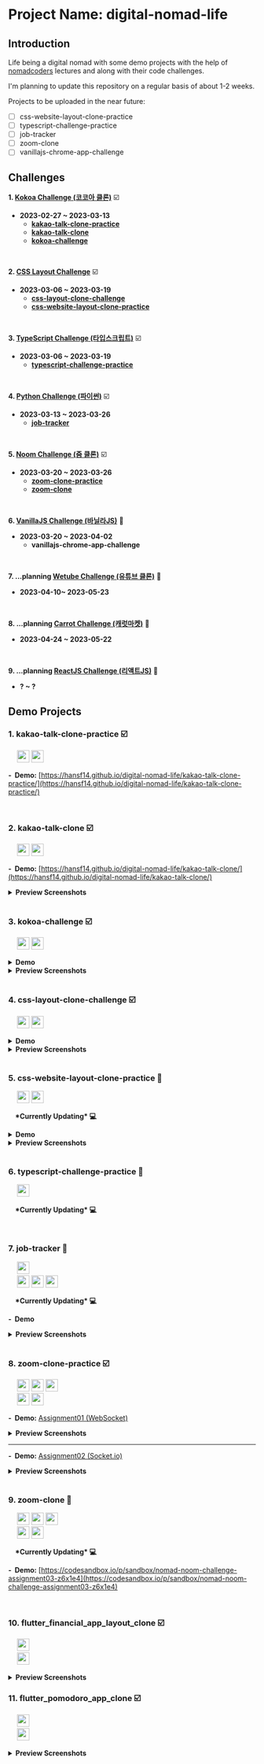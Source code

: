 # Project Name: digital-nomad-life

## Introduction

Life being a digital nomad with some demo projects with the help of [nomadcoders](https://nomadcoders.co/) lectures and along with their code challenges.

I'm planning to update this repository on a regular basis of about 1-2 weeks.

Projects to be uploaded in the near future:

- [ ] css-website-layout-clone-practice
- [ ] typescript-challenge-practice
- [ ] job-tracker
- [ ] zoom-clone
- [ ] vanillajs-chrome-app-challenge

## Challenges

**1. [Kokoa Challenge (코코아 클론)](https://nomadcoders.co/kokoa-challenge)** :ballot_box_with_check:

- **2023-02-27 ~ 2023-03-13**
  - **[kakao-talk-clone-practice](#1-kakao-talk-clone-practice-ballot_box_with_check)**
  - **[kakao-talk-clone](#2-kakao-talk-clone-ballot_box_with_check)**
  - **[kokoa-challenge](#3-kokoa-challenge-ballot_box_with_check)**

<br/>

**2. [CSS Layout Challenge](https://nomadcoders.co/css-layout-challenge)** :ballot_box_with_check:

- **2023-03-06 ~ 2023-03-19**
  - **[css-layout-clone-challenge](#4-css-layout-clone-challenge-ballot_box_with_check)**
  - **[css-website-layout-clone-practice](#5-css-website-layout-clone-practice-black_square_button)**

<br/>

**3. [TypeScript Challenge (타입스크립트)](https://nomadcoders.co/typescript-challenge)** :ballot_box_with_check:

- **2023-03-06 ~ 2023-03-19**
  - **[typescript-challenge-practice](#6-typescript-challenge-practice-black_square_button)**

<br/>

**4. [Python Challenge (파이썬)](https://nomadcoders.co/python-challenge)** :ballot_box_with_check:

- **2023-03-13 ~ 2023-03-26**
  - **[job-tracker](#7-job-tracker-black_square_button)**

<br/>

**5. [Noom Challenge (줌 클론)](https://nomadcoders.co/noom-challenge)** :ballot_box_with_check:

- **2023-03-20 ~ 2023-03-26**
  - **[zoom-clone-practice](#8-zoom-clone-practice-ballot_box_with_check)**
  - **[zoom-clone](#9-zoom-clone-black_square_button)**

<br/>

**6. [VanillaJS Challenge (바닐라JS)](https://nomadcoders.co/vanillajs-challenge)** :black_square_button:

- **2023-03-20 ~ 2023-04-02**
  - **vanillajs-chrome-app-challenge**

<br/>

**7. ...planning [Wetube Challenge (유튜브 클론)](https://nomadcoders.co/wetube-challenge)** :black_square_button:

- **2023-04-10~ 2023-05-23**

<br/>

**8. ...planning [Carrot Challenge (캐럿마켓)](https://nomadcoders.co/carrot-challenge)** :black_square_button:

- **2023-04-24 ~ 2023-05-22**

<br/>

**9. ...planning [ReactJS Challenge (리액트JS)](https://nomadcoders.co/reactjs-challenge)** :black_square_button:

- **? ~ ?**

## Demo Projects

### 1. kakao-talk-clone-practice :ballot_box_with_check:

<p>
  &emsp;
  <img src="https://img.shields.io/badge/HTML5-E34F26?style=flat&logo=html5&logoColor=white&logoWidth=25" height="25px"/>
  <img src="https://img.shields.io/badge/CSS3-1572B6?style=flat&logo=css3&logoColor=white&logoWidth=25" height="25px"/>
</p>

**- &nbsp;Demo:** [https://hansf14.github.io/digital-nomad-life/kakao-talk-clone-practice/](https://hansf14.github.io/digital-nomad-life/kakao-talk-clone-practice/)

<br/>

### 2. kakao-talk-clone :ballot_box_with_check:

<p>
  &emsp;
  <img src="https://img.shields.io/badge/HTML5-E34F26?style=flat&logo=html5&logoColor=white&logoWidth=25" height="25px"/>
  <img src="https://img.shields.io/badge/CSS3-1572B6?style=flat&logo=css3&logoColor=white&logoWidth=25" height="25px"/>
</p>

**- &nbsp;Demo:** [https://hansf14.github.io/digital-nomad-life/kakao-talk-clone/](https://hansf14.github.io/digital-nomad-life/kakao-talk-clone/)

<details>
  <summary><strong>Preview Screenshots</strong></summary>
    <img width="300px" src="https://hansf14.github.io/digital-nomad-life/kakao-talk-clone/preview-screenshots/kakao-talk-clone-demo-image01.PNG" alt="kakao-talk-clone-demo-image01.PNG" />
    <img width="300px" src="https://hansf14.github.io/digital-nomad-life/kakao-talk-clone/preview-screenshots/kakao-talk-clone-demo-image02.PNG" alt="kakao-talk-clone-demo-image02.PNG" />
    <img width="300px" src="https://hansf14.github.io/digital-nomad-life/kakao-talk-clone/preview-screenshots/kakao-talk-clone-demo-image03.PNG" alt="kakao-talk-clone-demo-image03.PNG" />
    <img width="300px" src="https://hansf14.github.io/digital-nomad-life/kakao-talk-clone/preview-screenshots/kakao-talk-clone-demo-image04.PNG" alt="kakao-talk-clone-demo-image04.PNG" />
    <img width="300px" src="https://hansf14.github.io/digital-nomad-life/kakao-talk-clone/preview-screenshots/kakao-talk-clone-demo-image05.PNG" alt="kakao-talk-clone-demo-image05.PNG" />
    <img width="300px" src="https://hansf14.github.io/digital-nomad-life/kakao-talk-clone/preview-screenshots/kakao-talk-clone-demo-image06.PNG" alt="kakao-talk-clone-demo-image06.PNG" />
    <img width="300px" src="https://hansf14.github.io/digital-nomad-life/kakao-talk-clone/preview-screenshots/kakao-talk-clone-demo-image07.PNG" alt="kakao-talk-clone-demo-image07.PNG" />
    <img width="300px" src="https://hansf14.github.io/digital-nomad-life/kakao-talk-clone/preview-screenshots/kakao-talk-clone-demo-image08.PNG" alt="kakao-talk-clone-demo-image08.PNG" />
    <img width="300px" src="https://hansf14.github.io/digital-nomad-life/kakao-talk-clone/preview-screenshots/kakao-talk-clone-demo-image09.PNG" alt="kakao-talk-clone-demo-image09.PNG" />
    <img width="300px" src="https://hansf14.github.io/digital-nomad-life/kakao-talk-clone/preview-screenshots/kakao-talk-clone-demo-image10.PNG" alt="kakao-talk-clone-demo-image10.PNG" />
    <img width="300px" src="https://hansf14.github.io/digital-nomad-life/kakao-talk-clone/preview-screenshots/kakao-talk-clone-demo-image11.PNG" alt="kakao-talk-clone-demo-image11.PNG" />
    <img width="300px" src="https://hansf14.github.io/digital-nomad-life/kakao-talk-clone/preview-screenshots/kakao-talk-clone-demo-image12.PNG" alt="kakao-talk-clone-demo-image12.PNG" />
    <img width="300px" src="https://hansf14.github.io/digital-nomad-life/kakao-talk-clone/preview-screenshots/kakao-talk-clone-demo-image13.PNG" alt="kakao-talk-clone-demo-image13.PNG" />
    <img width="300px" src="https://hansf14.github.io/digital-nomad-life/kakao-talk-clone/preview-screenshots/kakao-talk-clone-demo-image14.PNG" alt="kakao-talk-clone-demo-image14.PNG" />
    <img width="300px" src="https://hansf14.github.io/digital-nomad-life/kakao-talk-clone/preview-screenshots/kakao-talk-clone-demo-image15.PNG" alt="kakao-talk-clone-demo-image15.PNG" />
    <img width="300px" src="https://hansf14.github.io/digital-nomad-life/kakao-talk-clone/preview-screenshots/kakao-talk-clone-demo-image16.PNG" alt="kakao-talk-clone-demo-image16.PNG" />
</details>

<br/>

### 3. kokoa-challenge :ballot_box_with_check:

<p>
  &emsp;
  <img src="https://img.shields.io/badge/HTML5-E34F26?style=flat&logo=html5&logoColor=white&logoWidth=25" height="25px"/>
  <img src="https://img.shields.io/badge/CSS3-1572B6?style=flat&logo=css3&logoColor=white&logoWidth=25" height="25px"/>
</p>

<details>
  <summary><strong>Demo</strong></summary>
  <ul>
    <li><a href="https://hansf14.github.io/digital-nomad-life/kokoa-challenge/nomad-kokoa-challenge-assignment04/index.html">Assignment04</a></li>
    <li><a href="https://hansf14.github.io/digital-nomad-life/kokoa-challenge/nomad-kokoa-challenge-assignment06/index.html">Assignment06</a></li>
    <li><a href="https://hansf14.github.io/digital-nomad-life/kokoa-challenge/nomad-kokoa-challenge-assignment07/index.html">Assignment07</a></li>
    <li><a href="https://hansf14.github.io/digital-nomad-life/kokoa-challenge/nomad-kokoa-challenge-assignment09/index.html">Assignment09</a></li>
    <li><a href="https://hansf14.github.io/digital-nomad-life/kokoa-challenge/nomad-kokoa-challenge-assignment10/index.html">Assignment10</a></li>
    <li><a href="https://hansf14.github.io/digital-nomad-life/kokoa-challenge/nomad-kokoa-challenge-assignment11/index.html">Assignment11</a></li>
    <li><a href="https://hansf14.github.io/digital-nomad-life/kokoa-challenge/nomad-kokoa-challenge-assignment12/index.html">Assignment12</a></li>
  </ul>
</details>

<details>
  <summary><strong>Preview Screenshots</strong></summary>
    <img width="300px" src="https://hansf14.github.io/digital-nomad-life/kokoa-challenge/preview-screenshots/nomad-kokoa-challenge-assignment10.PNG" alt="nomad-kokoa-challenge-assignment10.PNG" />
    <img width="300px" src="https://hansf14.github.io/digital-nomad-life/kokoa-challenge/preview-screenshots/nomad-kokoa-challenge-assignment11-01.PNG" alt="nomad-kokoa-challenge-assignment11-01.PNG" />
    <img width="300px" src="https://hansf14.github.io/digital-nomad-life/kokoa-challenge/preview-screenshots/nomad-kokoa-challenge-assignment11-02.PNG" alt="nomad-kokoa-challenge-assignment11-02.PNG" />
    <img width="300px" src="https://hansf14.github.io/digital-nomad-life/kokoa-challenge/preview-screenshots/nomad-kokoa-challenge-assignment12-01.PNG" alt="nomad-kokoa-challenge-assignment12-01.PNG" />
    <img width="300px" src="https://hansf14.github.io/digital-nomad-life/kokoa-challenge/preview-screenshots/nomad-kokoa-challenge-assignment12-02.PNG" alt="nomad-kokoa-challenge-assignment12-02.PNG" />
</details>

<br/>

### 4. css-layout-clone-challenge :ballot_box_with_check:

<p>
  &emsp;
  <img src="https://img.shields.io/badge/HTML5-E34F26?style=flat&logo=html5&logoColor=white&logoWidth=25" height="25px"/>
  <img src="https://img.shields.io/badge/CSS3-1572B6?style=flat&logo=css3&logoColor=white&logoWidth=25" height="25px"/>
</p>

<details>
  <summary><strong>Demo</strong></summary>
  <ul>
    <li><a href="https://hansf14.github.io/digital-nomad-life/css-layout-clone-challenge/nomad-css-layout-clone-challenge-assignment02/index.html">Assignment02</a></li>
    <li><a href="https://hansf14.github.io/digital-nomad-life/css-layout-clone-challenge/nomad-css-layout-clone-challenge-assignment03/index.html">Assignment03</a></li>
    <li><a href="https://hansf14.github.io/digital-nomad-life/css-layout-clone-challenge/nomad-css-layout-clone-challenge-assignment04/index.html">Assignment04</a></li>
    <li><a href="https://hansf14.github.io/digital-nomad-life/css-layout-clone-challenge/nomad-css-layout-clone-challenge-assignment05/index.html">Assignment05</a></li>
    <li><a href="https://hansf14.github.io/digital-nomad-life/css-layout-clone-challenge/nomad-css-layout-clone-challenge-assignment08/index.html">Assignment08</a></li>
    <li><a href="https://hansf14.github.io/digital-nomad-life/css-layout-clone-challenge/nomad-css-layout-clone-challenge-assignment09/index.html">Assignment09</a></li>
    <li><a href="https://hansf14.github.io/digital-nomad-life/css-layout-clone-challenge/nomad-css-layout-clone-challenge-assignment11/index.html">Assignment11</a></li>
    <li><a href="https://hansf14.github.io/digital-nomad-life/css-layout-clone-challenge/nomad-css-layout-clone-challenge-assignment13/index.html">Assignment13</a></li>
    <li><a href="https://hansf14.github.io/digital-nomad-life/css-layout-clone-challenge/nomad-css-layout-clone-challenge-assignment14/index.html">Assignment14</a></li>
  </ul>
</details>

<details>
  <summary><strong>Preview Screenshots</strong></summary>
    <img width="300px" src="https://hansf14.github.io/digital-nomad-life/css-layout-clone-challenge/preview-screenshots/nomad-css-layout-clone-challenge-assignment02.PNG" alt="nomad-css-layout-clone-challenge-assignment02.PNG" />
    <img width="300px" src="https://hansf14.github.io/digital-nomad-life/css-layout-clone-challenge/preview-screenshots/nomad-css-layout-clone-challenge-assignment03.PNG" alt="nomad-css-layout-clone-challenge-assignment03.PNG" />
    <img width="300px" src="https://hansf14.github.io/digital-nomad-life/css-layout-clone-challenge/preview-screenshots/nomad-css-layout-clone-challenge-assignment04.PNG" alt="nomad-css-layout-clone-challenge-assignment04.PNG" />
    <img width="300px" src="https://hansf14.github.io/digital-nomad-life/css-layout-clone-challenge/preview-screenshots/nomad-css-layout-clone-challenge-assignment05.PNG" alt="nomad-css-layout-clone-challenge-assignment05.PNG" />
    <img width="300px" src="https://hansf14.github.io/digital-nomad-life/css-layout-clone-challenge/preview-screenshots/nomad-css-layout-clone-challenge-assignment08.PNG" alt="nomad-css-layout-clone-challenge-assignment08.PNG" />
    <img width="300px" src="https://hansf14.github.io/digital-nomad-life/css-layout-clone-challenge/preview-screenshots/nomad-css-layout-clone-challenge-assignment09.PNG" alt="nomad-css-layout-clone-challenge-assignment09.PNG" />
    <img width="300px" src="https://hansf14.github.io/digital-nomad-life/css-layout-clone-challenge/preview-screenshots/nomad-css-layout-clone-challenge-assignment11.PNG" alt="nomad-css-layout-clone-challenge-assignment11.PNG" />
    <img width="300px" src="https://hansf14.github.io/digital-nomad-life/css-layout-clone-challenge/preview-screenshots/nomad-css-layout-clone-challenge-assignment13.PNG" alt="nomad-css-layout-clone-challenge-assignment13.PNG" />
    <img width="300px" src="https://hansf14.github.io/digital-nomad-life/css-layout-clone-challenge/preview-screenshots/nomad-css-layout-clone-challenge-assignment14.PNG" alt="nomad-css-layout-clone-challenge-assignment14.PNG" />
</details>

<br/>

### 5. css-website-layout-clone-practice :black_square_button:

<p>
  &emsp;
  <img src="https://img.shields.io/badge/HTML5-E34F26?style=flat&logo=html5&logoColor=white&logoWidth=25" height="25px"/>
  <img src="https://img.shields.io/badge/CSS3-1572B6?style=flat&logo=css3&logoColor=white&logoWidth=25" height="25px"/>
</p>

&emsp;**\*Currently Updating\* :computer:**

<details>
  <summary><strong>Demo</strong></summary>
</details>

<details>
  <summary><strong>Preview Screenshots</strong></summary>
</details>

<br/>

### 6. typescript-challenge-practice :black_square_button:

<p>
  &emsp;
  <img src="https://img.shields.io/badge/TypeScript-3178C6?style=flat&logo=typescript&logoColor=white&logoWidth=25" height="25px"/>
</p>

&emsp;**\*Currently Updating\* :computer:**

<br/>

### 7. job-tracker :black_square_button:

<p>
  <div>
    &emsp;
    <img src="https://img.shields.io/badge/Python-3776AB?style=flat&logo=python&logoColor=white&logoWidth=25" height="25px"/>
  </div>
  <div>
    &emsp;
    <img src="https://img.shields.io/badge/Flask-000000?style=flat&logo=flask&logoColor=white&logoWidth=25" height="25px"/>
    <img src="https://img.shields.io/badge/Requests-013243?style=flat&logo=requests&logoColor=white&logoWidth=25" height="25px"/>
    <img src="https://img.shields.io/badge/BeautifulSoup-013243?style=flat&logo=beautifulsoup&logoColor=white&logoWidth=25" height="25px"/>
  </div>
</p>

&emsp;**\*Currently Updating\* :computer:**

**- &nbsp;Demo**

<details>
  <summary><strong>Preview Screenshots</strong></summary>
</details>

<br/>

### 8. zoom-clone-practice :ballot_box_with_check:

<p>
  <div>
    &emsp;
    <img src="https://img.shields.io/badge/HTML5-E34F26?style=flat&logo=html5&logoColor=white&logoWidth=25" height="25px"/>
    <img src="https://img.shields.io/badge/CSS3-1572B6?style=flat&logo=css3&logoColor=white&logoWidth=25" height="25px"/>
    <img src="https://img.shields.io/badge/JavaScript-F7DF1E?style=flat&logo=javascript&logoColor=white&logoWidth=25" height="25px"/>
  </div>
  <div>
    &emsp;
    <img src="https://img.shields.io/badge/WebSocket-F9A03C?style=flat&logo=websocket&logoColor=white&logoWidth=25" height="25px"/>
    <img src="https://img.shields.io/badge/Socket.io-010101?style=flat&logo=socketdotio&logoColor=white&logoWidth=25" height="25px"/>
  </div>
</p>

**- &nbsp;Demo:** [Assignment01 (WebSocket)](https://codesandbox.io/p/sandbox/nomad-noom-challenge-assignment01-3rys5i)

<details>
  <summary><strong>Preview Screenshots</strong></summary>
  <img width="300px" src="https://hansf14.github.io/digital-nomad-life/zoom-clone-practice/preview-screenshots/nomad-zoom-clone-challenge-assignment01-01.PNG" alt="nomad-zoom-clone-challenge-assignment01-01.PNG" />
  <img width="300px" src="https://hansf14.github.io/digital-nomad-life/zoom-clone-practice/preview-screenshots/nomad-zoom-clone-challenge-assignment01-02.PNG" alt="nomad-zoom-clone-challenge-assignment01-02.PNG" />
  <img width="300px" src="https://hansf14.github.io/digital-nomad-life/zoom-clone-practice/preview-screenshots/nomad-zoom-clone-challenge-assignment01-03.PNG" alt="nomad-zoom-clone-challenge-assignment01-03.PNG" />
</details>

---

**- &nbsp;Demo:** [Assignment02 (Socket.io)](https://codesandbox.io/p/sandbox/nomad-noom-challenge-assignment02-fbgev4)

<details>
  <summary><strong>Preview Screenshots</strong></summary>
  <img width="300px" src="https://hansf14.github.io/digital-nomad-life/zoom-clone-practice/preview-screenshots/nomad-zoom-clone-challenge-assignment02-01.PNG" alt="nomad-zoom-clone-challenge-assignment02-01.PNG" />
  <img width="300px" src="https://hansf14.github.io/digital-nomad-life/zoom-clone-practice/preview-screenshots/nomad-zoom-clone-challenge-assignment02-02.PNG" alt="nomad-zoom-clone-challenge-assignment02-02.PNG" />
  <img width="300px" src="https://hansf14.github.io/digital-nomad-life/zoom-clone-practice/preview-screenshots/nomad-zoom-clone-challenge-assignment02-03.PNG" alt="nomad-zoom-clone-challenge-assignment02-03.PNG" />
  <img width="300px" src="https://hansf14.github.io/digital-nomad-life/zoom-clone-practice/preview-screenshots/nomad-zoom-clone-challenge-assignment02-04.PNG" alt="nomad-zoom-clone-challenge-assignment02-04.PNG" />
  <img width="300px" src="https://hansf14.github.io/digital-nomad-life/zoom-clone-practice/preview-screenshots/nomad-zoom-clone-challenge-assignment02-05.PNG" alt="nomad-zoom-clone-challenge-assignment02-05.PNG" />
</details>

<br/>

### 9. zoom-clone :black_square_button:

<p>
  <div>
    &emsp;
    <img src="https://img.shields.io/badge/HTML5-E34F26?style=flat&logo=html5&logoColor=white&logoWidth=25" height="25px"/>
    <img src="https://img.shields.io/badge/CSS3-1572B6?style=flat&logo=css3&logoColor=white&logoWidth=25" height="25px"/>
    <img src="https://img.shields.io/badge/JavaScript-F7DF1E?style=flat&logo=javascript&logoColor=white&logoWidth=25" height="25px"/>
  </div>
  <div>
    &emsp;
    <img src="https://img.shields.io/badge/Socket.io-010101?style=flat&logo=socketdotio&logoColor=white&logoWidth=25" height="25px"/>
    <img src="https://img.shields.io/badge/WebRTC-333333?style=flat&logo=webrtc&logoColor=white&logoWidth=25" height="25px"/>
  </div>
</p>

&emsp;**\*Currently Updating\* :computer:**

**- &nbsp;Demo:** [https://codesandbox.io/p/sandbox/nomad-noom-challenge-assignment03-z6x1e4](https://codesandbox.io/p/sandbox/nomad-noom-challenge-assignment03-z6x1e4)

<br/>

### 10. flutter_financial_app_layout_clone :ballot_box_with_check:

<p>
  <div>
    &emsp;
    <img src="https://img.shields.io/badge/Dart-0175C2?style=flat&logo=dart&logoColor=white&logoWidth=25" height="25px"/>
  </div>
  <div>
    &emsp;
    <img src="https://img.shields.io/badge/Flutter-02569B?style=flat&logo=flutter&logoColor=white&logoWidth=25" height="25px"/>
  </div>
</p>

<details>
  <summary><strong>Preview Screenshots</strong></summary>
  <img width="300px" src="https://hansf14.github.io/digital-nomad-life/flutter_financial_app_layout_clone/preview-screenshots/flutter-financial-app-layout-clone01.jpg" alt="flutter-financial-app-layout-clone01.jpg" />
</details>

### 11. flutter_pomodoro_app_clone :ballot_box_with_check:

<p>
  <div>
    &emsp;
    <img src="https://img.shields.io/badge/Dart-0175C2?style=flat&logo=dart&logoColor=white&logoWidth=25" height="25px"/>
  </div>
  <div>
    &emsp;
    <img src="https://img.shields.io/badge/Flutter-02569B?style=flat&logo=flutter&logoColor=white&logoWidth=25" height="25px"/>
  </div>
</p>

<details>
  <summary><strong>Preview Screenshots</strong></summary>
  <img width="300px" src="https://hansf14.github.io/digital-nomad-life/flutter_pomodoro_app_clone/preview-screenshots/flutter-pomodoro-app-clone01.jpg" alt="flutter-pomodoro-app-clone01.jpg" />
  <img width="300px" src="https://hansf14.github.io/digital-nomad-life/flutter_pomodoro_app_clone/preview-screenshots/flutter-pomodoro-app-clone02.jpg" alt="flutter-pomodoro-app-clone02.jpg" />
</details>
